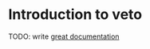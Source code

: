 # Introduction to veto

TODO: write [great documentation](http://jacobian.org/writing/what-to-write/)
